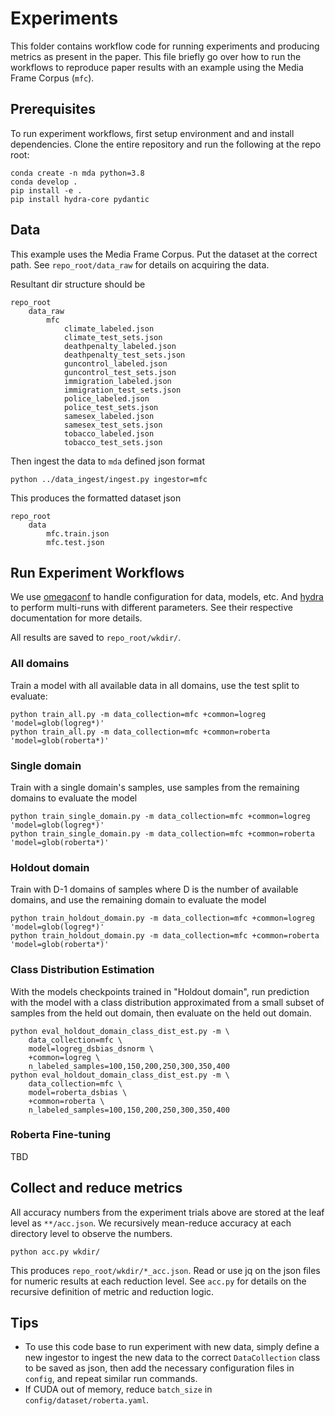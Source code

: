 # Experiments

This folder contains workflow code for running experiments and producing metrics as present in the paper. This file briefly go over how to run the workflows to reproduce paper results with an example using the Media Frame Corpus (`mfc`).

## Prerequisites

To run experiment workflows, first setup environment and and install dependencies. Clone the entire repository and run the following at the repo root:

```
conda create -n mda python=3.8
conda develop .
pip install -e .
pip install hydra-core pydantic
```

## Data

This example uses the Media Frame Corpus. Put the dataset at the correct path. See `repo_root/data_raw` for details on acquiring the data.

Resultant dir structure should be

```
repo_root
    data_raw
        mfc
            climate_labeled.json
            climate_test_sets.json
            deathpenalty_labeled.json
            deathpenalty_test_sets.json
            guncontrol_labeled.json
            guncontrol_test_sets.json
            immigration_labeled.json
            immigration_test_sets.json
            police_labeled.json
            police_test_sets.json
            samesex_labeled.json
            samesex_test_sets.json
            tobacco_labeled.json
            tobacco_test_sets.json
```

Then ingest the data to `mda` defined json format

```
python ../data_ingest/ingest.py ingestor=mfc
```

This produces the formatted dataset json

```
repo_root
    data
        mfc.train.json
        mfc.test.json
```

## Run Experiment Workflows

We use [omegaconf](https://omegaconf.readthedocs.io/en/2.1_branch/) to handle configuration for data, models, etc. And [hydra](https://hydra.cc/docs/intro/) to perform multi-runs with different parameters. See their respective documentation for more details.

All results are saved to `repo_root/wkdir/`.

### All domains

Train a model with all available data in all domains, use the test split to evaluate:

```
python train_all.py -m data_collection=mfc +common=logreg 'model=glob(logreg*)'
python train_all.py -m data_collection=mfc +common=roberta 'model=glob(roberta*)'
```

### Single domain

Train with a single domain's samples, use samples from the remaining domains to evaluate the model

```
python train_single_domain.py -m data_collection=mfc +common=logreg 'model=glob(logreg*)'
python train_single_domain.py -m data_collection=mfc +common=roberta 'model=glob(roberta*)'
```

### Holdout domain

Train with D-1 domains of samples where D is the number of available domains, and use the remaining domain to evaluate the model

```
python train_holdout_domain.py -m data_collection=mfc +common=logreg 'model=glob(logreg*)'
python train_holdout_domain.py -m data_collection=mfc +common=roberta 'model=glob(roberta*)'
```

### Class Distribution Estimation

With the models checkpoints trained in "Holdout domain", run prediction with the model with a class distribution approximated from a small subset of samples from the held out domain, then evaluate on the held out domain.

```
python eval_holdout_domain_class_dist_est.py -m \
    data_collection=mfc \
    model=logreg_dsbias_dsnorm \
    +common=logreg \
    n_labeled_samples=100,150,200,250,300,350,400
python eval_holdout_domain_class_dist_est.py -m \
    data_collection=mfc \
    model=roberta_dsbias \
    +common=roberta \
    n_labeled_samples=100,150,200,250,300,350,400
```

### Roberta Fine-tuning

TBD

## Collect and reduce metrics

All accuracy numbers from the experiment trials above are stored at the leaf level as `**/acc.json`. We recursively mean-reduce accuracy at each directory level to observe the numbers.

```
python acc.py wkdir/
```

This produces `repo_root/wkdir/*_acc.json`. Read or use jq on the json files for numeric results at each reduction level. See `acc.py` for details on the recursive definition of metric and reduction logic.

## Tips

- To use this code base to run experiment with new data, simply define a new ingestor to ingest the new data to the correct `DataCollection` class to be saved as json, then add the necessary configuration files in `config`, and repeat similar run commands.
- If CUDA out of memory, reduce `batch_size` in `config/dataset/roberta.yaml`.
